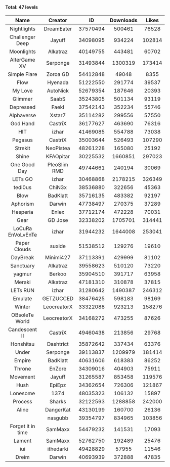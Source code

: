 #### Total: 47 levels

| Name | Creator | ID | Downloads | Likes |
|:---:|:---:|:---:|:---:|:---:|
| Nightlights | DreamEater | 37570494 | 500461 | 76528
| Challenger Deep | Jayuff | 34098095 | 934224 | 102814
| Moonlights | Alkatraz | 40149755 | 443481 | 60702
| AlterGame XV | Serponge | 31493844 | 1300319 | 173414
| Simple Flare | Zoroa GD | 54412848 | 49048 | 8355
| Flow | Hyenada | 51222550 | 291774 | 39537
| My Love | AutoNick | 52679354 | 187646 | 20393
| Glimmer | SaabS | 35243805 | 501134 | 93119
| Depressed | FaekI | 37542143 | 352234 | 55746
| Alphaverse | Xstar7 | 35114282 | 299556 | 57550
| God Hand | CastriX | 36177627 | 463690 | 76316
| HIT | izhar | 41469085 | 554788 | 73038
| Pegasus | CastriX | 35003644 | 526493 | 107290
| Strekit | NeoPistea | 48261228 | 165080 | 25192
| Shine | KFAOpitar | 30225532 | 1660851 | 297023
| One Good Day | PleoSlim RMD | 49744661 | 240194 | 30069
| LETs GO | izhar | 30468868 | 2178215 | 326349
| tedi0us | ChiN3x | 38536880 | 322656 | 45363
| Blow | BadKlatt | 35716135 | 483382 | 92197
| Aphorism | Darwin | 47738497 | 270375 | 37289
| Hesperia | Enlex | 37712174 | 472228 | 70031
| Gear | GD Jose | 32338202 | 1705701 | 314441
| LoCuRa EnVoLvEnTe | izhar | 31944232 | 1644008 | 253041
| Paper Clouds | suxide | 51538512 | 129276 | 19610
| DayBreak | Minimi427 | 37113391 | 429999 | 81102
| Sanctuary | Alkatraz | 39558623 | 510120 | 73220
| yagmur | Berkoo | 35904510 | 391717 | 63958
| Meraki | Alkatraz | 47181310 | 310878 | 37815
| LETs  RUN | izhar | 31280642 | 1490387 | 246312
| Emulate | GETZUCCED | 38476425 | 598183 | 98169
| Winter | LeocreatorX | 33322088 | 923213 | 158276
| OBsoleTe World | LeocreatorX | 34168272 | 473255 | 87626
| Candescent II | CastriX | 49460438 | 213856 | 29768
| Honshitsu | Dashtrict | 35872642 | 337434 | 63376
| Under | Serponge | 39113837 | 1209979 | 181414
| Empire | BadKlatt | 40631606 | 618383 | 86252
| Throne | EnZore | 34309016 | 404903 | 75911
| Movement | Jayuff | 31265587 | 853458 | 119576
| Hush | EpiEpz | 34362654 | 726306 | 121867
| Lonesome | 1374 | 48035323 | 106132 | 15897
| Process | Sharks | 32122593 | 1288858 | 242000
| Aline | DangerKat | 43130199 | 160700 | 26136
|   | nasgubb | 39354797 | 834965 | 103856
| Forget it in time | SamMaxx | 54479232 | 141531 | 17093
| Lament | SamMaxx | 52762750 | 192489 | 25476
| iui | ithedarki | 49428829 | 57955 | 11546
| Dreim | Darwin | 40693939 | 372888 | 47835
